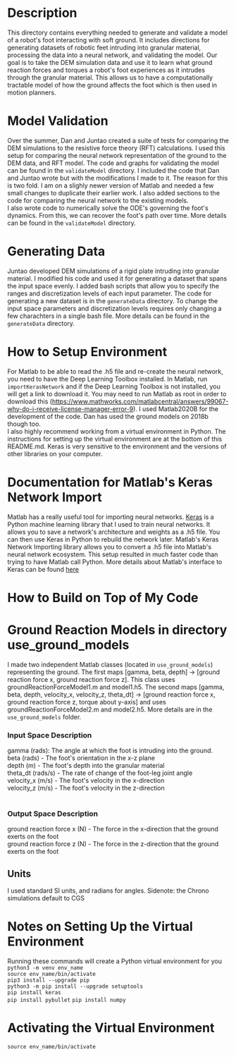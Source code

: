 # Description
This directory contains everything needed to generate and validate a model of a robot's foot interacting with soft ground. It includes directions for generating datasets of robotic feet intruding into granular material, processing the data into a neural network, and validating the model. Our goal is to take the DEM simulation data and use it to learn what ground reaction forces and torques a robot's foot experiences as it intrudes through the granular material. This allows us to have a computationally tractable model of how the ground affects the foot which is then used in motion planners.    

# Model Validation
Over the summer, Dan and Juntao created a suite of tests for comparing the DEM simulations to the resistive force theory (RFT) calculations. I used this setup for comparing the neural network representation of the ground to the DEM data, and RFT model. The code and graphs for validating the model can be found in the ```validateModel``` directory. I included the code that Dan and Juntao wrote but with the modifications I made to it. The reason for this is two fold. I am on a slighly newer version of Matlab and needed a few small changes to duplicate their earlier work. I also added sections to the code for comparing the neural network to the existing models. <br /> 
I also wrote code to numerically solve the ODE's governing the foot's dynamics. From this, we can recover the foot's path over time. More details can be found in the ```validateModel``` directory.             

# Generating Data
Juntao developed DEM simulations of a rigid plate intruding into granular material. I modified his code and used it for generating a dataset that spans the input space evenly. I added bash scripts that allow you to specify the ranges and discretization levels of each input parameter. The code for generating a new dataset is in the ```generateData``` directory. To change the input space parameters and discretization levels requires only changing a few charachters in a single bash file. More details can be found in the ```generateData``` directory.     


# How to Setup Environment
For Matlab to be able to read the .h5 file and re-create the neural network, you need to have the Deep Learning Toolbox installed. In Matlab, run ```importKerasNetwork``` and if the Deep Learning Toolbox is not installed, you will get a link to download it. You may need to run Matlab as root in order to download this (https://www.mathworks.com/matlabcentral/answers/99067-why-do-i-receive-license-manager-error-9). I used Matlab2020B for the development of the code. Dan has used the ground models on 2018b though too. <br />
I also highly recommend working from a virtual environment in Python. The instructions for setting up the virtual environment are at the bottom of this README.md. Keras is very sensitive to the environment and the versions of other libraries on your computer.


# Documentation for Matlab's Keras Network Import
Matlab has a really useful tool for importing neural networks. [Keras](https://keras.io/) is a Python machine learning library that I used to train neural networks. It allows you to save a network's architecture and weights as a .h5 file. You can then use Keras in Python to rebuild the network later. Matlab's Keras Network Importing library allows you to convert a .h5 file into Matlab's neural network ecosystem. This setup resulted in much faster code than trying to have Matlab call Python. More details about Matlab's interface to Keras can be found [here](https://www.mathworks.com/help/deeplearning/ref/importkerasnetwork.html)



# How to Build on Top of My Code
# Ground Reaction Models in directory use_ground_models
I made two independent Matlab classes (located in ```use_ground_models```) representing the ground. The first maps [gamma, beta, depth] -> [ground reaction force x, ground reaction force z]. This class uses groundReactionForceModel1.m and model1.h5. The second maps [gamma, beta, depth, velocity_x, velocity_z, theta_dt] -> [ground reaction force x, ground reaction force z, torque about y-axis] and uses groundReactionForceModel2.m and model2.h5. More details are in the ```use_ground_models``` folder. <br />

### Input Space Description
gamma (rads): The angle at which the foot is intruding into the ground. <br /> 
beta (rads) - The foot's orientation in the x-z plane <br />
depth (m) - The foot's depth into the granular material <br />
theta_dt (rads/s) - The rate of change of the foot-leg joint angle <br /> 
velocity_x (m/s) - The foot's velocity in the x-direction <br />
velocity_z (m/s) - The foot's velocity in the z-direction <br /> 
<br />
### Output Space Description
ground reaction force x (N) - The force in the x-direction that the ground exerts on the foot <br />
ground reaction force z (N) - The force in the z-direction that the ground exerts on the foot <br />

## Units
I used standard SI units, and radians for angles. Sidenote: the Chrono simulations default to CGS

# Notes on Setting Up the Virtual Environment
Running these commands will create a Python virtual environment for you <br />
```python3 -m venv env_name``` <br /> 
```source env_name/bin/activate``` <br />
```pip3 install --upgrade pip``` <br />
```python3 -m pip install --upgrade setuptools``` <br />
```pip install keras``` <br />
```pip install pybullet```
```pip install numpy```

# Activating the Virtual Environment 
```source env_name/bin/activate``` <br />

 



